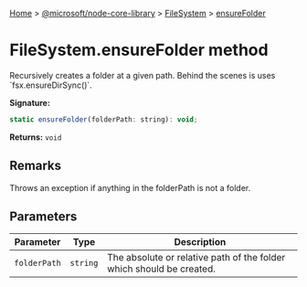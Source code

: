 [Home](./index) &gt; [@microsoft/node-core-library](./node-core-library.md) &gt; [FileSystem](./node-core-library.filesystem.md) &gt; [ensureFolder](./node-core-library.filesystem.ensurefolder.md)

# FileSystem.ensureFolder method

Recursively creates a folder at a given path. Behind the scenes is uses \`fsx.ensureDirSync()\`.

**Signature:**
```javascript
static ensureFolder(folderPath: string): void;
```
**Returns:** `void`

## Remarks

Throws an exception if anything in the folderPath is not a folder.

## Parameters

|  Parameter | Type | Description |
|  --- | --- | --- |
|  `folderPath` | `string` | The absolute or relative path of the folder which should be created. |

